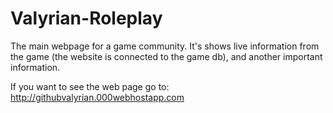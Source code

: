 # Valyrian-Roleplay
The main webpage for a game community. It's shows live information from the game (the website is connected to the game db), and another important information.

If you want to see the web page go to: http://githubvalyrian.000webhostapp.com
